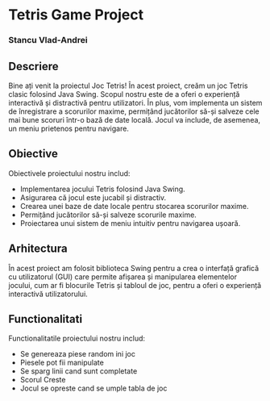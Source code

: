 # Tetris Game Project
### Stancu Vlad-Andrei

## Descriere
Bine ați venit la proiectul Joc Tetris! În acest proiect, creăm un joc Tetris clasic folosind Java Swing. Scopul nostru este de a oferi o experiență interactivă și distractivă pentru utilizatori. În plus, vom implementa un sistem de înregistrare a scorurilor maxime, permițând jucătorilor să-și salveze cele mai bune scoruri într-o bază de date locală. Jocul va include, de asemenea, un meniu prietenos pentru navigare.

## Obiective
Obiectivele proiectului nostru includ:

* Implementarea jocului Tetris folosind Java Swing.
* Asigurarea că jocul este jucabil și distractiv.
* Crearea unei baze de date locale pentru stocarea scorurilor maxime.
* Permițând jucătorilor să-și salveze scorurile maxime.
* Proiectarea unui sistem de meniu intuitiv pentru navigarea ușoară.

## Arhitectura

În acest proiect am folosit biblioteca Swing pentru a crea o interfață grafică cu utilizatorul (GUI) care permite afișarea și manipularea elementelor jocului, cum ar fi blocurile Tetris și tabloul de joc, pentru a oferi o experiență interactivă utilizatorului.

## Functionalitati
Functionalitatile proiectului nostru includ:

* Se genereaza piese random ini joc
* Piesele pot fii manipulate
* Se sparg linii cand sunt completate
* Scorul Creste
* Jocul se opreste cand se umple tabla de joc
  
